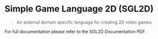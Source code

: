 # Simple Game Language 2D (SGL2D)

> An external domain specific language for creating 2D video games.

For full documentation please refer to the SGL2D Documentation PDF.
